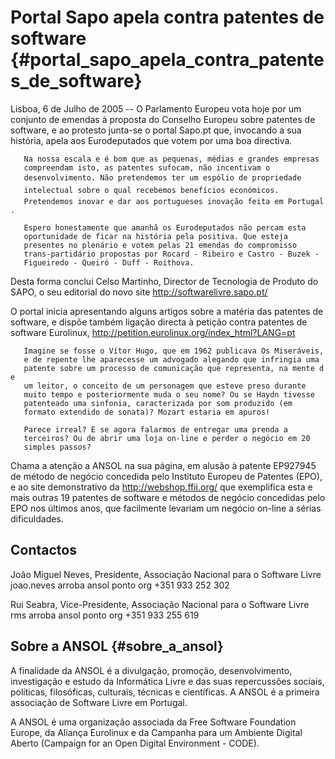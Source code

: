 # Portal Sapo apela contra patentes de software {#portal_sapo_apela_contra_patentes_de_software}

Lisboa, 6 de Julho de 2005 \-- O Parlamento Europeu vota hoje por um
conjunto de emendas à proposta do Conselho Europeu sobre patentes de
software, e ao protesto junta-se o portal Sapo.pt que, invocando a sua
história, apela aos Eurodeputados que votem por uma boa directiva.

`   Na nossa escala e é bom que as pequenas, médias e grandes empresas`\
`   compreendam isto, as patentes sufocam, não incentivam o`\
`   desenvolvimento. Não pretendemos ter um espólio de propriedade`\
`   intelectual sobre o qual recebemos benefícios económicos.`\
`   Pretendemos inovar e dar aos portugueses inovação feita em Portugal.`

`   Espero honestamente que amanhã os Eurodeputados não percam esta`\
`   oportunidade de ficar na história pela positiva. Que esteja`\
`   presentes no plenário e votem pelas 21 emendas do compromisso`\
`   trans-partidário propostas por Rocard - Ribeiro e Castro - Buzek -`\
`   Figueiredo - Queiró - Duff - Roithova.`

Desta forma conclui Celso Martinho, Director de Tecnologia de Produto do
SAPO, o seu editorial do novo site <http://softwarelivre.sapo.pt/>

O portal inicia apresentando alguns artigos sobre a matéria das patentes
de software, e dispõe também ligação directa à petição contra patentes
de software Eurolinux,
<http://petition.eurolinux.org/index_html?LANG=pt>

`   Imagine se fosse o Vítor Hugo, que em 1962 publicava Os Miseráveis,`\
`   e de repente lhe aparecesse um advogado alegando que infringia uma`\
`   patente sobre um processo de comunicação que representa, na mente de`\
`   um leitor, o conceito de um personagem que esteve preso durante`\
`   muito tempo e posteriormente muda o seu nome? Ou se Haydn tivesse`\
`   patenteado uma sinfonia, caracterizada por som produzido (em`\
`   formato extendido de sonata)? Mozart estaria em apuros! `

`   Parece irreal? E se agora falarmos de entregar uma prenda a`\
`   terceiros? Ou de abrir uma loja on-line e perder o negócio em 20`\
`   simples passos? `

Chama a atenção a ANSOL na sua página, em alusão à patente EP927945 de
método de negócio concedida pelo Instituto Europeu de Patentes (EPO), e
ao site demonstrativo da <http://webshop.ffii.org/> que exemplifica esta
e mais outras 19 patentes de software e métodos de negócio concedidas
pelo EPO nos últimos anos, que facilmente levariam um negócio on-line a
sérias dificuldades.

## Contactos

João Miguel Neves, Presidente, Associação Nacional para o Software Livre
joao.neves arroba ansol ponto org +351 933 252 302

Rui Seabra, Vice-Presidente, Associação Nacional para o Software Livre
rms arroba ansol ponto org +351 933 255 619

## Sobre a ANSOL {#sobre_a_ansol}

A finalidade da ANSOL é a divulgação, promoção, desenvolvimento,
investigação e estudo da Informática Livre e das suas repercussões
sociais, políticas, filosóficas, culturais, técnicas e científicas. A
ANSOL é a primeira associação de Software Livre em Portugal.

A ANSOL é uma organização associada da Free Software Foundation Europe,
da Aliança Eurolinux e da Campanha para um Ambiente Digital Aberto
(Campaign for an Open Digital Environment - CODE).
